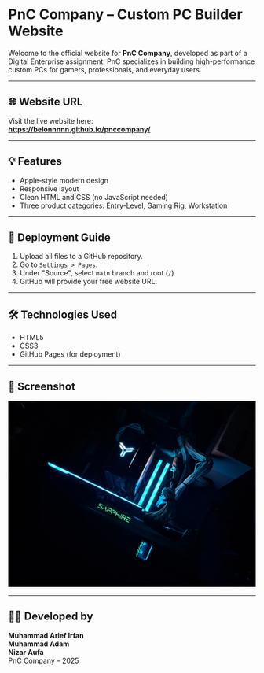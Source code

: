 # PnC Company – Custom PC Builder Website

Welcome to the official website for **PnC Company**, developed as part of a Digital Enterprise assignment. PnC specializes in building high-performance custom PCs for gamers, professionals, and everyday users.

---

## 🌐 Website URL

Visit the live website here:  
**https://belonnnnn.github.io/pnccompany/**  

---

## 💡 Features

- Apple-style modern design
- Responsive layout
- Clean HTML and CSS (no JavaScript needed)
- Three product categories: Entry-Level, Gaming Rig, Workstation

---

## 🚀 Deployment Guide

1. Upload all files to a GitHub repository.
2. Go to `Settings > Pages`.
3. Under "Source", select `main` branch and root (`/`).
4. GitHub will provide your free website URL.

---

## 🛠️ Technologies Used

- HTML5
- CSS3
- GitHub Pages (for deployment)

---

## 📸 Screenshot

![Preview](assets/pc_build.jpg)

---

## 🧑‍💻 Developed by

**Muhammad Arief Irfan**  
**Muhammad Adam**  
**Nizar Aufa**  
PnC Company – 2025

